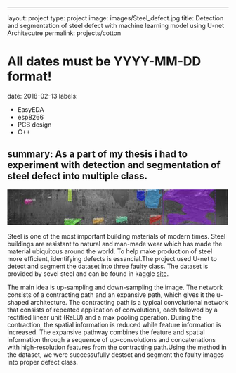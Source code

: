  ---
layout: project
type: project
image: images/Steel_defect.jpg
title: Detection and segmentation of steel defect with machine learning model using U-net Architecutre
permalink: projects/cotton
# All dates must be YYYY-MM-DD format!
date: 2018-02-13
labels:
  - EasyEDA
  - esp8266
  - PCB design
  - C++

summary: As a part of my thesis i had to experiment with detection and segmentation of steel defect into multiple class.
---

<div class="ui images">
  <img class="ui image" src="../images/steel_wall.jpg">
</div>

Steel is one of the most important building materials of modern times. Steel buildings are resistant to natural and man-made wear which has made the material ubiquitous around the 
world. To help make production of steel more efficient, identifying defects is essancial.The project used U-net to detect and segment the dataset into three faulty class. The dataset is provided by sevel steel and can be found in kaggle [site](https://www.kaggle.com/c/severstal-steel-defect-detection/data).

The main idea is up-sampling  and down-sampling the image. The network consists of a contracting path and an expansive path, which gives it the u-shaped architecture. The 
contracting path is a typical convolutional network that consists of repeated application of convolutions, each followed by a rectified linear unit (ReLU) and a max pooling 
operation. During the contraction, the spatial information is reduced while feature information is increased. The expansive pathway combines the feature and spatial information 
through a sequence of up-convolutions and concatenations with high-resolution features from the contracting path.Using the method in the dataset, we were successufully destsct and 
segment the faulty images into proper defect class. 

